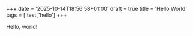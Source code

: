 +++
date = '2025-10-14T18:56:58+01:00'
draft = true
title = 'Hello World'
tags = ['test','hello']
+++

Hello, world!
